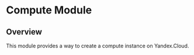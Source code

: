 # Compute Module

## Overview

This module provides a way to create a compute instance on Yandex.Cloud.